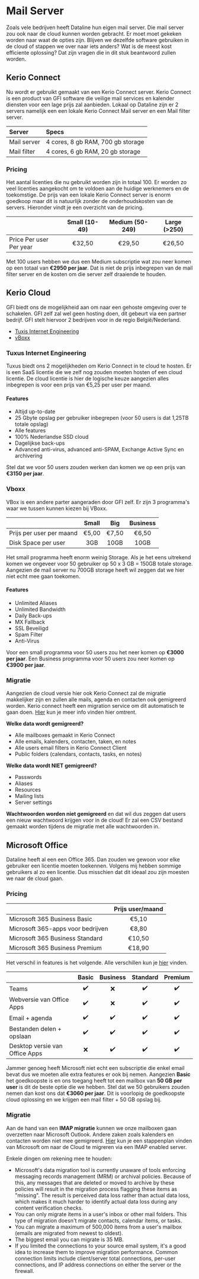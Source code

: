 # Mail Server

Zoals vele bedrijven heeft Dataline hun eigen mail server. Die mail server zou ook naar de cloud kunnen worden gebracht. Er moet moet gekeken worden naar waat de opties zijn. Blijven we dezelfde software gebruiken in de cloud of stappen we over naar iets anders? Wat is de meest kost efficiente oplossing? Dat zijn vragen die in dit stuk beantwoord zullen worden.

## Kerio Connect

Nu wordt er gebruikt gemaakt van een Kerio Connect server. Kerio Connect is een product van GFI software die veilige mail services en kalender diensten voor een lage prijs zal aanbieden. Lokaal op Dataline zijn er 2 servers namelijk een een lokale Kerio Connect Mail server en een Mail filter server. 

| Server | Specs |
| :--- | :--- |
| Mail server | 4 cores, 8 gb RAM, 700 gb storage |
| Mail filter | 4 cores, 6 gb RAM, 20 gb storage |

### Pricing

Het aantal licenties die nu gebruikt worden zijn in totaal 100. Er worden zo veel licenties aangekocht om te voldoen aan de huidige werknemers en de toekomstige. De prijs van een lokale Kerio Connect server is enorm goedkoop maar dit is natuurlijk zonder de onderhoudskosten van de servers. Hieronder vindt je een overzicht van de pricing.

|  | Small (10-49) | Medium (50-249) | Large (>250) |
| :--- | :---: | :---: | :---: |
| Price Per user Per year | €32,50 | €29,50 | €26,50 |

Met 100 users hebben we dus een Medium subscriptie wat zou neer komen op een totaal van **€2950 per jaar**. Dat is niet de prijs inbegrepen van de mail filter server en de kosten om die server zelf draaiende te houden.

## Kerio Cloud

GFI biedt ons de mogelijkheid aan om naar een gehoste omgeving over te schakelen. GFI zelf zal wel geen hosting doen, dit gebeurt via een partner bedrijf. GFI stelt hiervoor 2 bedrijven voor in de regio België/Nederland.

- [Tuxis Internet Engineering](https://kerioindecloud.nl/)
- [vBoxx](https://vboxx.eu/email)

### Tuxus Internet Engineering

Tuxus biedt ons 2 mogelijkheden om Kerio Connect in te cloud te hosten. Er is een SaaS licentie die we zelf nog zouden moeten hosten of een cloud licentie. De cloud licentie is hier de logische keuze aangezien alles inbegrepen is voor een prijs van €5,25 per user per maand.

#### Features

- Altijd up-to-date
- 25 Gbyte opslag per gebruiker inbegrepen (voor 50 users is dat 1,25TB totale opslag)
- Alle features
- 100% Nederlandse SSD cloud
- Dagelijkse back-ups
- Advanced anti-virus, advanced anti-SPAM, Exchange Active Sync en archivering

Stel dat we voor 50 users zouden werken dan komen we op een prijs van **€3150 per jaar**.


### Vboxx

VBox is een andere parter aangeraden door GFI zelf. Er zijn 3 programma's waar we tussen kunnen kiezen bij VBoxx.

|  | Small | Big | Business |
| :--- | :---: | :---: | :---: |
| Prijs per user per maand | €5,00 | €7,50 | €6,50 |
| Disk Space per user | 3GB | 10GB | 10GB |

Het small programma heeft enorm weinig Storage. Als je het eens uitrekend komen we ongeveer voor 50 gebruiker op 50 x 3 GB = 150GB totale storage. Aangezien de mail server nu 700GB storage heeft wil zeggen dat we hier niet echt mee gaan toekomen.

#### Features

- Unlimited Aliases 
- Unlimited Bandwidth 
- Daily Back-ups
- MX Fallback
- SSL Beveiligd
- Spam Filter
- Anti-Virus

Voor een small programma voor 50 users zou het neer komen op **€3000 per jaar**. Een Business programma voor 50 users zou neer komen op **€3900 per jaar**. 

### Migratie

Aangezien de cloud versie hier ook Kerio Connect zal de migratie makkelijker zijn en zullen alle mails, agenda en contacten ook gemigreerd worden. Kerio connect heeft een migration service om dit automatisch te gaan doen. [Hier](https://manuals.gfi.com/en/kerio/connect/content/server-configuration/export-and-migration/kerio-connect-migration-service-1896.html) kun je meer info vinden hier omtrent.

**Welke data wordt gemigreerd?**

- Alle mailboxes gemaakt in Kerio Connect
- Alle emails, kalenders, contacten, taken, en notes
- Alle users email filters in Kerio Connect Client
- Public folders (calendars, contacts, tasks, en notes)

**Welke data wordt NIET gemigreerd?**

- Passwords
- Aliases
- Resources
- Mailing lists
- Server settings

**Wachtwoorden worden niet gemigreerd** en dat wil dus zeggen dat users een nieuw wachtwoord krijgen voor in de cloud! Er zal een CSV bestand gemaakt worden tijdens de migratie met alle wachtwoorden in.

## Microsoft Office

Dataline heeft al een een Office 365. Dan zouden we gewoon voor elke gebruiker een licentie moeten toekennen. Volgens mij hebben sommige gebruikers al zo een licentie. Dus misschien dat dit ideaal zou zijn moesten we naar de cloud gaan.

### Pricing

|  | Prijs user/maand |
| :--- | :---: |
| Microsoft 365 Business Basic | €5,10 |
| Microsoft 365-apps voor bedrijven | €8,80 |
| Microsoft 365 Business Standard | €10,50 |
| Microsoft 365 Business Premium | €18,90 |

Het verschil in features is het volgende. Alle verschillen kun je [hier](https://www.microsoft.com/nl-be/microsoft-365/business/compare-all-microsoft-365-business-products?&activetab=tab:primaryr2#coreui-contentrichblock-lni8j9r) vinden.

| | Basic | Business | Standard | Premium |
| :--- | :---: | :---: | :---: | :---: |
| Teams | :heavy_check_mark: | :x: | :heavy_check_mark: | :heavy_check_mark: |
| Webversie van Office Apps | :heavy_check_mark: | :x: | :heavy_check_mark: | :heavy_check_mark: |
| Email + agenda | :heavy_check_mark: | :heavy_check_mark: | :heavy_check_mark: | :heavy_check_mark: |
| Bestanden delen + opslaan | :heavy_check_mark: | :heavy_check_mark: | :heavy_check_mark: | :heavy_check_mark: |
| Desktop versie van Office Apps | :x: | :heavy_check_mark: | :heavy_check_mark: | :heavy_check_mark: |

Jammer genoeg heeft Microsoft niet echt een subscriptie die enkel email bevat dus we moeten alle extra features er ook bij nemen. Aangezien **Basic** het goedkoopste is en ons toegang heeft tot een mailbox van **50 GB per user** is dit de beste optie die we hebben. Stel dat we 50 gebruikers zouden nemen dan kost ons dat **€3060 per jaar**. Dit is voorlopig de goedkoopste cloud oplossing en we krijgen een mail filter + 50 GB opslag bij.

### Migratie

Aan de hand van een **IMAP migratie** kunnen we onze mailboxen gaan overzetten naar Microsoft Outlook. Andere zaken zoals kalenders en contacten worden niet mee gemigreerd. [Hier](https://docs.microsoft.com/en-us/exchange/mailbox-migration/migrating-imap-mailboxes/migrating-imap-mailboxes) kun je een stappenplan vinden van Microsoft om naar de Cloud te migreren via een IMAP enabled server. 

Enkele dingen om rekening mee te houden:

- Microsoft's data migration tool is currently unaware of tools enforcing messaging records management (MRM) or archival policies. Because of this, any messages that are deleted or moved to archive by these policies will result in the migration process flagging these items as "missing". The result is perceived data loss rather than actual data loss, which makes it much harder to identify actual data loss during any content verification checks.
- You can only migrate items in a user's inbox or other mail folders. This type of migration doesn't migrate contacts, calendar items, or tasks.
- You can migrate a maximum of 500,000 items from a user's mailbox (emails are migrated from newest to oldest).
- The biggest email you can migrate is 35 MB.
- If you limited the connections to your source email system, it's a good idea to increase them to improve migration performance. Common connection limits include client/server total connections, per-user connections, and IP address connections on either the server or the firewall.